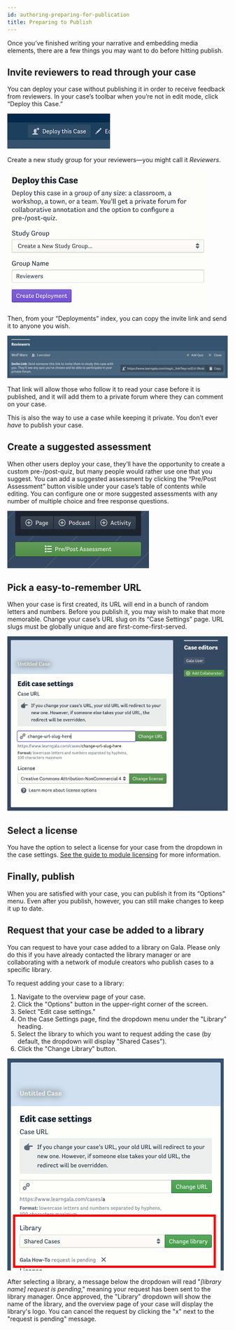 ```yaml
---
id: authoring-preparing-for-publication
title: Preparing to Publish
---
```


Once you’ve finished writing your narrative and embedding media elements, there are a few things you may want to do before hitting publish.

## Invite reviewers to read through your case

You can deploy your case without publishing it in order to receive feedback from reviewers.
In your case’s toolbar when you’re not in edit mode, click “Deploy this Case.”

![A screenshot of the Deploy button.](./assets/deploy-button-screenshot.png)

Create a new study group for your reviewers—you might call it _Reviewers_.

![A screenshot of the creation form.](./assets/create-study-group-screenshot.png)

Then, from your “Deployments” index, you can copy the invite link and send it to anyone you wish.

![A screenshot of the deployments index](./assets/deployments-index-screenshot.png)

That link will allow those who follow it to read your case before it is published, and it will add them to a private forum where they can comment on your case.

This is also the way to use a case while keeping it private.
You don’t ever _have_ to publish your case.

## Create a suggested assessment

When other users deploy your case, they’ll have the opportunity to create a custom pre-/post-quiz, but many people would rather use one that you suggest.
You can add a suggested assessment by clicking the “Pre/Post Assessment” button visible under your case’s table of contents while editing.
You can configure one or more suggested assessments with any number of multiple choice and free response questions.

![Click the "Pre/Post Assessment" button](./assets/authoring-add-assessment.png)

## Pick a easy-to-remember URL

When your case is first created, its URL will end in a bunch of random letters and numbers.
Before you publish it, you may wish to make that more memorable.
Change your case’s URL slug on its “Case Settings” page.
URL slugs must be globally unique and are first-come-first-served.


![Change your URL slug in the case settings menu](./assets/authoring-change-url.png)

## Select a license

You have the option to select a license for your case from the dropdown in the case settings. [See the guide to module licensing](./general-licensing) for more information.

## Finally, publish

When you are satisfied with your case, you can publish it from its “Options” menu.
Even after you publish, however, you can still make changes to keep it up to date.

## Request that your case be added to a library

You can request to have your case added to a library on Gala. Please only do this if you have already contacted the library manager or are collaborating with a network of module creators who publish cases to a specific library.

To request adding your case to a library:

1. Navigate to the overview page of your case.
2. Click the "Options" button in the upper-right corner of the screen.
3. Select "Edit case settings."
4. On the Case Settings page, find the dropdown menu under the "Library" heading.
5. Select the library to which you want to request adding the case (by default, the dropdown will display "Shared Cases").
6. Click the "Change Library" button.

![Send a library request from the case settings menu](./assets/authoring-edit-library.png)

After selecting a library, a message below the dropdown will read "_[library name] request is pending_," meaning your request has been sent to the library manager. Once approved, the "Library" dropdown will show the name of the library, and the overview page of your case will display the library's logo. You can cancel the request by clicking the "x" next to the "request is pending" message.
